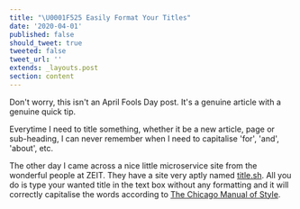 ```yaml
---
title: "\U0001F525 Easily Format Your Titles"
date: '2020-04-01'
published: false
should_tweet: true
tweeted: false
tweet_url: ''
extends: _layouts.post
section: content
---
```

Don't worry, this isn't an April Fools Day post. It's a genuine article with a genuine quick tip.

Everytime I need to title something, whether it be a new article, page or sub-heading, I can never remember when I need to capitalise 'for', 'and', 'about', etc.

The other day I came across a nice little microservice site from the wonderful people at ZEIT. They have a site very aptly named [title.sh](title.sh). All you do is type your wanted title in the text box without any formatting and it will correctly capitalise the words according to [The Chicago Manual of Style](http://www.chicagomanualofstyle.org/).
